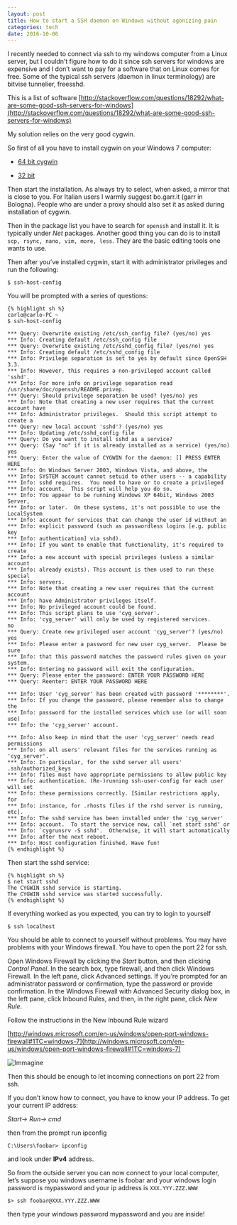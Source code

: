 ```yaml
---
layout: post
title: How to start a SSH daemon on Windows without agonizing pain
categories: tech
date: 2016-10-06
---
```


I recently needed to connect via ssh to my windows computer from a Linux server, but I couldn’t figure how to do it since ssh servers for windows are expensive and I don’t want to pay for a software that on Linux comes for free. Some of the typical ssh servers (daemon in linux terminology) are bitvise tunnelier, freesshd.

This is a list of software
[http://stackoverflow.com/questions/18292/what-are-some-good-ssh-servers-for-windows](http://stackoverflow.com/questions/18292/what-are-some-good-ssh-servers-for-windows)

My solution relies on the very good cygwin.

So first of all you have to install cygwin on your Windows 7 computer:

- [64 bit cygwin](http://cygwin.com/setup-x86_64.exe)

- [32 bit](http://cygwin.com/setup-x86.exe)

Then start the installation. As always try to select, when asked, a mirror that is close to you.
For Italian users I warmly suggest bo.garr.it (garr in Bologna).
People who are under a proxy should also set it as asked during installation of cygwin.

Then in the package list you have to search for `openssh` and install it. It is typically under *Net* packages.
Another good thing you can do is to install `scp, rsync, nano, vim, more, less`.
They are the basic editing tools one wants to use.

Then after you’ve installed cygwin, start it with administrator privileges and run the following:

    $ ssh-host-config

You will be prompted with a series of questions:

	{% highlight sh %}
    carlo@carlo-PC ~
	$ ssh-host-config

	*** Query: Overwrite existing /etc/ssh_config file? (yes/no) yes
	*** Info: Creating default /etc/ssh_config file
	*** Query: Overwrite existing /etc/sshd_config file? (yes/no) yes
	*** Info: Creating default /etc/sshd_config file
	*** Info: Privilege separation is set to yes by default since OpenSSH 3.3.
	*** Info: However, this requires a non-privileged account called 'sshd'.
	*** Info: For more info on privilege separation read /usr/share/doc/openssh/README.privep.
	*** Query: Should privilege separation be used? (yes/no) yes
	*** Info: Note that creating a new user requires that the current account have
	*** Info: Administrator privileges.  Should this script attempt to create a
	*** Query: new local account 'sshd'? (yes/no) yes
	*** Info: Updating /etc/sshd_config file
	*** Query: Do you want to install sshd as a service?
	*** Query: (Say "no" if it is already installed as a service) (yes/no) yes
	*** Query: Enter the value of CYGWIN for the daemon: [] PRESS ENTER HERE
	*** Info: On Windows Server 2003, Windows Vista, and above, the
	*** Info: SYSTEM account cannot setuid to other users -- a capability
	*** Info: sshd requires.  You need to have or to create a privileged
	*** Info: account.  This script will help you do so.
	*** Info: You appear to be running Windows XP 64bit, Windows 2003 Server,
	*** Info: or later.  On these systems, it's not possible to use the LocalSystem
	*** Info: account for services that can change the user id without an
	*** Info: explicit password (such as passwordless logins [e.g. public key
	*** Info: authentication] via sshd).
	*** Info: If you want to enable that functionality, it's required to create
	*** Info: a new account with special privileges (unless a similar account
	*** Info: already exists). This account is then used to run these special
	*** Info: servers.
	*** Info: Note that creating a new user requires that the current account
	*** Info: have Administrator privileges itself.
	*** Info: No privileged account could be found.
	*** Info: This script plans to use 'cyg_server'.
	*** Info: 'cyg_server' will only be used by registered services.
	no
	*** Query: Create new privileged user account 'cyg_server'? (yes/no) yes
	*** Info: Please enter a password for new user cyg_server.  Please be sure
	*** Info: that this password matches the password rules given on your system.
	*** Info: Entering no password will exit the configuration.
	*** Query: Please enter the password: ENTER YOUR PASSWORD HERE
	*** Query: Reenter: ENTER YOUR PASSWORD HERE

	*** Info: User 'cyg_server' has been created with password '********'.
	*** Info: If you change the password, please remember also to change the
	*** Info: password for the installed services which use (or will soon use)
	*** Info: the 'cyg_server' account.

	*** Info: Also keep in mind that the user 'cyg_server' needs read permissions
	*** Info: on all users' relevant files for the services running as 'cyg_server'.
	*** Info: In particular, for the sshd server all users' .ssh/authorized_keys
	*** Info: files must have appropriate permissions to allow public key
	*** Info: authentication. (Re-)running ssh-user-config for each user will set
	*** Info: these permissions correctly. [Similar restrictions apply, for
	*** Info: instance, for .rhosts files if the rshd server is running, etc].
	*** Info: The sshd service has been installed under the 'cyg_server'
	*** Info: account.  To start the service now, call `net start sshd' or
	*** Info: `cygrunsrv -S sshd'.  Otherwise, it will start automatically
	*** Info: after the next reboot.
	*** Info: Host configuration finished. Have fun!
	{% endhighlight %}

Then start the sshd service:
	
	{% highlight sh %}
	$ net start sshd
	The CYGWIN sshd service is starting.
	The CYGWIN sshd service was started successfully.
	{% endhighlight %}

If everything worked as you expected, you can try to login to yourself

	$ ssh localhost		

You should be able to connect to yourself without problems.
You may have problems with your Windows firewall.
You have to open the port 22 for ssh.

Open Windows Firewall by clicking the *Start* button, and then clicking *Control Panel*.
In the search box, type firewall, and then click Windows Firewall.
In the left pane, click Advanced settings. 
If you’re prompted for an administrator password or confirmation, type the password or provide confirmation.
In the Windows Firewall with Advanced Security dialog box, in the left pane, click Inbound Rules, and then, in the right pane, click *New Rule*.

Follow the instructions in the New Inbound Rule wizard

[http://windows.microsoft.com/en-us/windows/open-port-windows-firewall#1TC=windows-7](http://windows.microsoft.com/en-us/windows/open-port-windows-firewall#1TC=windows-7)

![Immagine](https://braintrekking.files.wordpress.com/2014/03/firewall_ssh_port.png)

Then this should be enough to let incoming connections on port 22 from ssh.

If you don’t know how to connect, you have to know your IP address. To get your current IP address:

*Start-> Run-> cmd*

then from the prompt run ipconfig

	C:\Users\foobar> ipconfig

and look under **IPv4** address.

So from the outside server you can now connect to your local computer, let’s suppose you windows username is foobar and your windows login password is mypassword and your ip address is `XXX.YYY.ZZZ.WWW`

	$> ssh foobar@XXX.YYY.ZZZ.WWW

then type your windows password mypassword and you are inside!
